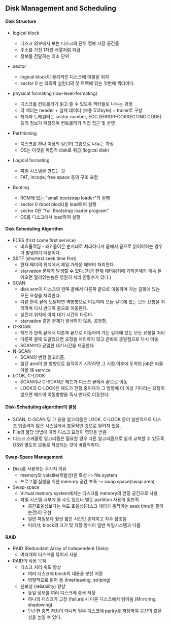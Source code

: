 ## Disk Management and Scheduling

#### Disk Structure

- logical block
  - 디스크 외부에서 보는 디스크의 단위 정보 저장 공간들
  - 주소를 가진 1차원 배열처럼 취급
  - 정보를 전달하는 최소 단위
- sector
  - logical block이 물리적인 디스크에 매핑된 위치
  - sector 0 는 최외곽 실린더의 첫 트랙에 있는 첫번째 섹터이다.

- physical formating (low-level-formating)
  - 디스크를 컨트롤러가 읽고 쓸 수 있도록 섹터들로 나누는 과정
  - 각 섹터는 header + 실제 데이터 (보통 512byte) + trailer로 구성
  - 헤더와 트레일러는 sector number, ECC (ERROR-CORRECTING CODE) 등의 정보가 저장되며 컨트롤러가 직접 접근 및 운영
- Partitioning
  - 디스크를 하나 이상의 실린더 그룹으로 나누는 과정
  - OS는 이것을 독립적 disk로 취급 (logical disk)
- Logical formating
  - 파일 시스템을 만드는 것
  - FAT, incode, free space 등의 구조 포함
- Booting
  - ROM에 있는 "small bootstrap loader"의 실행
  - sector 0 (boot block)을 load하여 실행
  - sector 0은 "full Bootstrap loader program"
  - OS를 디스크에서 load하여 실행





#### Disk Scheduling Algorithm

- FCFS (first come first service)
  - 비효율적임 - 왜? 들어온 순서대로 처리하니까 끝에서 끝으로 읽어야하는 경우가 발생하기 때문이다.
- SSTF (shortest seek time first)
  - 현재 헤더의 위치에서 제일 가까운 애부터 처리한다.
  - starvation 문제가 발생할 수 있다.(지금 현재 헤더위치에 가까운애가 계속 들어오면 멀리있는놈은 영원히 처리 안될수가 있다.)
- SCAN
  - disk arm이 디스크의 한쪽 끝에서 다른쪽 끝으로 이동하며 가는 길목에 있는 모든 요청을 처리한다.
  - 다른 한쪽 끝에 도달하면 역방향으로 이동하며 오늘 길목에 있는 모든 요청을 처리하며 다시 반대쪽 끝으로 이동한다.
  - 실린더 위치에 따라 대기 시간이 다르다.
  - starvation 같은 문제가 발생하지 않음. 공정함.
- C-SCAN
  - 헤드가 한쪽 끝에서 다른쪽 끝으로 이동하며 가는 길목에 있는 모든 요청을 처리
  - 다른쪽 끝에 도달했으면 요청을 처리하지 않고 곧바로 출발점으로 다시 이동
  - SCAN보다 균일한 대기시간을 제공한다.
- N-SCAN
  - SCAN의 변형 알고리즘.
  - 일단 arm이 한 방향으로 움직이기 시작하면 그 시점 이후에 도착한 job은 되돌아올 떄 service
- LOOK, C-LOOK
  - SCAN이나 C-SCAN은 헤드가 디스크 끝에서 끝으로 이동
  - LOOK과 C-LOOK은 헤드가 진행 중이다가 그 방향에 더 이상 기다리는 요청이 없으면 헤드의 이동방향을 즉시 반대로 이동한다.



#### Disk-Scheduling algorithm의 결정

- SCAN, C-SCAN 및 그 응용 알고리즘은 LOOK, C-LOOK 등이 일반적으로 디스크 입출력이 많은 시스템에서 효율적인 것으로 알려져 있음.
- File의 할당 방법에 따라 디스크 요청이 영향을 받음
- 디스크 스케줄링 알고리즘은 필요할 경우 다른 알고리즘으로 쉽게 교체할 수 있도록 OS와 별도의 모듈로 작성되는 것이 바람직하다.



#### Swap-Space Management

- Disk를 사용하는 두가지 이유
  - memory의 volatile(휘발성)한 특성 -> file system
  - 프로그램 실행을 위한 memory 공간 부족 -> swap space(swap area)
- Swap-space
  - Virtual memory system에서는 디스크를 memory의 연장 공간으로 사용
  - 파일 시스템 내부에 둘 수도 있으나 별도 partition 사용이 일반적
    - 공간효율성보다는 속도 효율성(디스크 헤더가 움직이는 seek time을 줄이는것)이 우선
    - 일반 파일보다 훨씬 짧은 시간만 존재하고 자주 참조됨
    - 따라서, block의 크기 및 저장 방식이 일반 파일시스템과 다름



#### RAID

- RAID (Redundant Array of Independent Disks)
  - 여러개의 디스크를 묶어서 사용
- RAID의 사용 목적
  - 디스크 처리 속도 향상
    - 여러 디스크에 block의 내용을 분산 저장
    - 병렬적으로 읽어 옴 (Interleaving, striping)
  - 신뢰성 (reliability) 향상
    - 동일 정보를 여러 디스크에 중복 저장
    - 하나의 디스크가 고장 (failure)시 다른 디스크에서 읽어옴 (Mirroring, shadowing)
    - 단순한 중복 저장이 아니라 일부 디스크에 parity를 저장하여 공간의 효율성을 높일 수 있다.